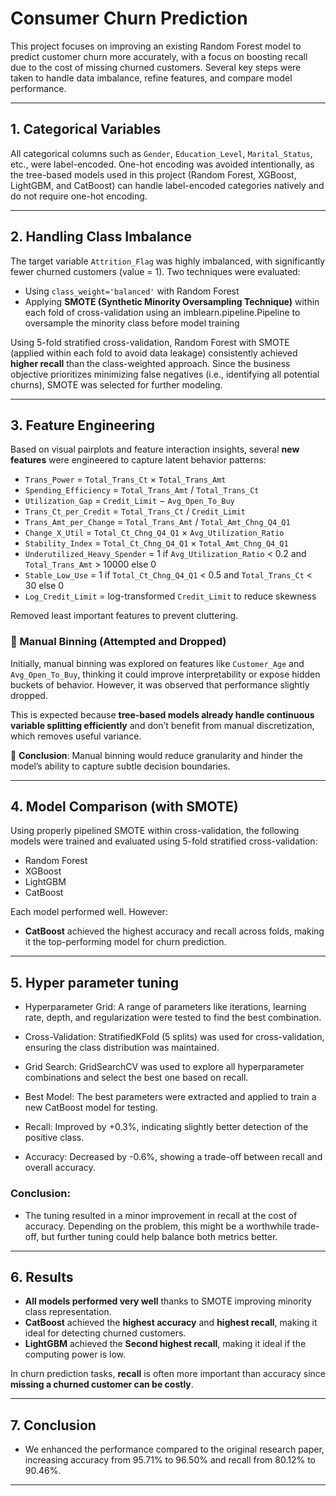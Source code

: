 # Consumer Churn Prediction

This project focuses on improving an existing Random Forest model to predict customer churn more accurately, with a focus on boosting recall due to the cost of missing churned customers. Several key steps were taken to handle data imbalance, refine features, and compare model performance.

---

## 1. Categorical Variables

All categorical columns such as `Gender`, `Education_Level`, `Marital_Status`, etc., were label-encoded. One-hot encoding was avoided intentionally, as the tree-based models used in this project (Random Forest, XGBoost, LightGBM, and CatBoost) can handle label-encoded categories natively and do not require one-hot encoding.

---

## 2. Handling Class Imbalance

The target variable `Attrition_Flag` was highly imbalanced, with significantly fewer churned customers (value = 1). Two techniques were evaluated:

- Using `class_weight='balanced'` with Random Forest
- Applying **SMOTE (Synthetic Minority Oversampling Technique)** within each fold of cross-validation using an imblearn.pipeline.Pipeline to oversample the minority class before model training

Using 5-fold stratified cross-validation, Random Forest with SMOTE (applied within each fold to avoid data leakage) consistently achieved **higher recall** than the class-weighted approach. Since the business objective prioritizes minimizing false negatives (i.e., identifying all potential churns), SMOTE was selected for further modeling.

---

## 3. Feature Engineering

Based on visual pairplots and feature interaction insights, several **new features** were engineered to capture latent behavior patterns:

- `Trans_Power` = `Total_Trans_Ct` × `Total_Trans_Amt`  
- `Spending_Efficiency` = `Total_Trans_Amt` / `Total_Trans_Ct`  
- `Utilization_Gap` = `Credit_Limit` − `Avg_Open_To_Buy`  
- `Trans_Ct_per_Credit` = `Total_Trans_Ct` / `Credit_Limit`  
- `Trans_Amt_per_Change` = `Total_Trans_Amt` / `Total_Amt_Chng_Q4_Q1`  
- `Change_X_Util` = `Total_Ct_Chng_Q4_Q1` × `Avg_Utilization_Ratio`  
- `Stability_Index` = `Total_Ct_Chng_Q4_Q1` × `Total_Amt_Chng_Q4_Q1`  
- `Underutilized_Heavy_Spender` = 1 if `Avg_Utilization_Ratio` < 0.2 and `Total_Trans_Amt` > 10000 else 0  
- `Stable_Low_Use` = 1 if `Total_Ct_Chng_Q4_Q1` < 0.5 and `Total_Trans_Ct` < 30 else 0  
- `Log_Credit_Limit` = log-transformed `Credit_Limit` to reduce skewness

Removed least important features to prevent cluttering.

### 🧪 Manual Binning (Attempted and Dropped)

Initially, manual binning was explored on features like `Customer_Age` and `Avg_Open_To_Buy`, thinking it could improve interpretability or expose hidden buckets of behavior. However, it was observed that performance slightly dropped.

This is expected because **tree-based models already handle continuous variable splitting efficiently** and don’t benefit from manual discretization, which removes useful variance.

📌 **Conclusion**: Manual binning would reduce granularity and hinder the model’s ability to capture subtle decision boundaries.

---

## 4. Model Comparison (with SMOTE)

Using properly pipelined SMOTE within cross-validation, the following models were trained and evaluated using 5-fold stratified cross-validation:

- Random Forest
- XGBoost
- LightGBM
- CatBoost

Each model performed well. However:

- **CatBoost** achieved the highest accuracy and recall across folds, making it the top-performing model for churn prediction.

---

## 5. Hyper parameter tuning
- Hyperparameter Grid: A range of parameters like iterations, learning rate, depth, and regularization were tested to find the best combination.
- Cross-Validation: StratifiedKFold (5 splits) was used for cross-validation, ensuring the class distribution was maintained.
- Grid Search: GridSearchCV was used to explore all hyperparameter combinations and select the best one based on recall.

- Best Model: The best parameters were extracted and applied to train a new CatBoost model for testing.
- Recall: Improved by +0.3%, indicating slightly better detection of the positive class.
- Accuracy: Decreased by -0.6%, showing a trade-off between recall and overall accuracy.



### Conclusion:
- The tuning resulted in a minor improvement in recall at the cost of accuracy. Depending on the problem, this might be a worthwhile trade-off, but further tuning could help balance both metrics better.

---

## 6. Results


- **All models performed very well** thanks to SMOTE improving minority class representation.
- **CatBoost** achieved the **highest accuracy** and **highest recall**, making it ideal for detecting churned customers.
- **LightGBM** achieved  the **Second highest recall**, making it ideal if the computing power is low.

In churn prediction tasks, **recall** is often more important than accuracy since **missing a churned customer can be costly**.

---

## 7. Conclusion

- We enhanced the performance compared to the original research paper, increasing accuracy from 95.71% to 96.50% and recall from 80.12% to 90.46%.

---